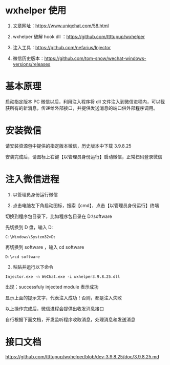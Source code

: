 # wxhelper 使用

1. 文章网址：https://www.uniqchat.com/58.html

2. wxhelper 破解 hook dll ：https://github.com/ttttupup/wxhelper

3. 注入工具：https://github.com/nefarius/Injector
4. 微信历史版本：https://github.com/tom-snow/wechat-windows-versions/releases

# 基本原理

启动指定版本 PC 微信以后，利用注入程序将 dll 文件注入到微信进程内，可以截获所有的新消息，传递给外部接口，并提供发送消息的端口供外部程序调用。

# 安装微信

请安装资源包中提供的指定版本微信，历史版本中下载 3.9.8.25

安装完成后，请图标上右键【以管理员身份运行】启动微信，正常扫码登录微信

# 注入微信进程

1. 以管理员身份运行微信

2. 点击电脑左下角启动图标，搜索【cmd】，点击【以管理员身份运行】终端

切换到程序包目录下，比如程序包目录在 D:\software

先切换到 D 盘，输入 D:

```
C:\Windows\System32>D:
```

再切换到 software ，输入 cd software

```
D:\>cd software
```

3. 粘贴并运行以下命令

```
Injector.exe -n WeChat.exe -i wxhelper3.9.8.25.dll
```

出现：successfuly injected module 表示成功

显示上面的提示文字，代表注入成功！否则，都是注入失败

以上操作完成后，微信进程会提供出收发消息接口

自行根据下面文档，开发监听程序收取消息，处理消息和发送消息

# 接口文档

https://github.com/ttttupup/wxhelper/blob/dev-3.9.8.25/doc/3.9.8.25.md
